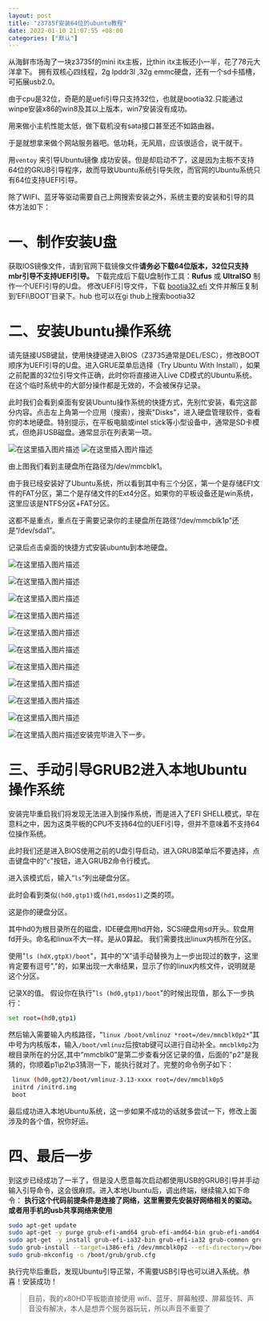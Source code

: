```yaml
---
layout: post
title: "z3735f安装64位的ubuntu教程"
date: 2022-01-10 21:07:55 +08:00
categories: ["默认"]
---
```


从海鲜市场淘了一块z3735f的mini itx主板，比thin itx主板还小一半，花了78元大洋拿下。 拥有双核心四线程，2g lpddr3l ,32g emmc硬盘，还有一个sd卡插槽，可拓展usb2.0。 

由于cpu是32位，奇葩的是uefi引导只支持32位，也就是bootia32.只能通过winpe安装x86的win8及其以上版本，win7安装没有成功。 

用来做小主机性能太低，做下载机没有sata接口甚至还不如路由器。 

于是就想拿来做个网站服务器吧。低功耗，无风扇，应该很适合，说干就干。 

用`ventoy` 来引导Ubuntu镜像 成功安装。但是却启动不了，这是因为主板不支持64位的GRUB引导程序，故而导致Ubuntu系统引导失败，而官网的Ubuntu系统只有64位支持UEFI引导。

除了WIFI、蓝牙等驱动需要自己上网搜索安装之外，系统主要的安装和引导的具体方法如下：

# 一、制作安装U盘

获取IOS镜像文件，请到官网下载镜像文件**请务必下载64位版本，32位只支持mbr引导不支持UEFI引导。** 下载完成后下载U盘制作工具：**Rufus** 或 **UltraISO** 制作一个UEFI引导的U盘。 修改UEFI引导文件，下载 [bootia32.efi](https://cdn.wyr.me/usr/uploads/2015/12/bootia32.efi_.zip) 文件并解压复制到’EFI\\BOOT’目录下。hub 也可以在gi thub上搜索bootia32

# 二、安装Ubuntu操作系统

请先链接USB键鼠，使用快捷键进入BIOS（Z3735通常是DEL/ESC），修改BOOT顺序为UEFI引导的U盘。进入GRUE菜单后选择（Try Ubuntu With Install），如果之前配置的32位引导文件正确，此时你将直接进入Live CD模式的Ubuntu系统。在这个临时系统中的大部分操作都是无效的，不会被保存记录。 

此时我们会看到桌面有安装Ubuntu操作系统的快捷方式，先别忙安装，看完这部分内容。点击左上角第一个应用（搜索），搜索"Disks"，进入硬盘管理软件，查看你的本地硬盘。特别提示，在平板电脑或intel stick等小型设备中，通常是SD卡模式，但绝非USB磁盘。通常显示在列表第一项。 

![在这里插入图片描述](https://www.imsun.org/usr/uploads/2023/12/2019110816305745-1-1.webp) 
![在这里插入图片描述](https://www.imsun.org/usr/uploads/2023/12/20191108161524441-1-1.webp)

由上图我们看到主硬盘所在路径为/dev/mmcblk1。

由于我已经安装好了Ubuntu系统，所以看到其中有三个分区，第一个是存储EFI文件的FAT分区，第二个是存储文件的Ext4分区。如果你的平板设备还是win系统，这里应该是NTFS分区+FAT分区。

这都不是重点，重点在于需要记录你的主硬盘所在路径“/dev/mmcblk1p”还是“/dev/sda1”。 

记录后点击桌面的快捷方式安装ubuntu到本地硬盘。 

![在这里插入图片描述](https://www.imsun.org/usr/uploads/2023/12/20191108161857945-1-1.webp)

![在这里插入图片描述](https://www.imsun.org/usr/uploads/2023/12/20191108161937501-1.png)

![在这里插入图片描述](https://www.imsun.org/usr/uploads/2023/12/20191108162115397-1-1.webp)

![在这里插入图片描述](https://www.imsun.org/usr/uploads/2023/12/20191108162305764-1-1.webp)

![在这里插入图片描述](https://www.imsun.org/usr/uploads/2023/12/20191108162523782-1-1.webp)

![在这里插入图片描述](https://www.imsun.org/usr/uploads/2023/12/20191108162631457-1-1.webp)

![在这里插入图片描述](https://www.imsun.org/usr/uploads/2023/12/20191108162705939-1-1.webp)

![在这里插入图片描述](https://www.imsun.org/usr/uploads/2023/12/20191108162718860-1-1.webp)

![在这里插入图片描述](https://www.imsun.org/usr/uploads/2023/12/20191108162814769-1-1.webp)

![在这里插入图片描述](https://www.imsun.org/usr/uploads/2023/12/20191108162916945-1-1.webp)

![在这里插入图片描述](https://www.imsun.org/usr/uploads/2023/12/20191108162950489-1-1.webp)安装完毕进入下一步。

# 三、手动引导GRUB2进入本地Ubuntu操作系统

安装完毕重启我们将发现无法进入到操作系统，而是进入了EFI SHELL模式，早在意料之中，因为这类平板的CPU不支持64位的UEFI引导，但并不意味着不支持64位操作系统。 

此时我们还是进入BIOS使用之前的U盘引导启动，进入GRUB菜单后不要选择，点击键盘中的"`c`"按钮，进入GRUB2命令行模式。 

进入该模式后，输入“`ls`”列出硬盘分区。 

此时会看到类似`(hd0,gtp1)`或`(hd1,msdos1)`之类的项。

这是你的硬盘分区。

其中hd0为根目录所在的磁盘，IDE硬盘用hd开始，SCSI硬盘用sd开头。软盘用fd开头。命名和linux不大一样。是从0算起。 我们需要找出linux内核所在分区。 

使用"`ls (hdX,gtpX)/boot`"，其中的“X”请手动替换为上一步出现过的数字，这里肯定要有逗号","的，如果出现一大串结果，显示了你的linux内核文件，说明就是这个分区。

记录X的值。 假设你在执行"`ls (hd0,gtp1)/boot`"的时候出现值，那么下一步执行：

```bash
set root=(hd0,gtp1)
```

然后输入需要输入内核路径，“`linux /boot/vmlinuz *root=/dev/mmcblk0p2*`”其中号为内核版本，输入`/boot/vmlinuz`后按tab键可以进行自动补全。`mmcblk0p2`为根目录所在的分区,其中“mmcblk0”是第二步查看分区记录的值，后面的"p2"是我猜的，你顺着p1\\p2\\p3猜测一下，能执行就对了。完整的命令例子如下：

```bash
 linux (hd0,gpt2)/boot/vmlinuz-3.13-xxxx root=/dev/mmcblk0p5
 initrd /initrd.img
 boot
```

最后成功进入本地Ubuntu系统，这一步如果不成功的话就多尝试一下，修改上面涉及的各个值，祝你好运。

# 四、最后一步

到这步已经成功了一半了，但是没人愿意每次启动都使用USB的GRUB引导并手动输入引导命令，这会很麻烦。进入本地Ubuntu后，调出终端，继续输入如下命令： 
**执行这个代码前提条件是连接了网络，这里需要先安装好网络相关的驱动。或者用手机的usb共享网络来使用**

```bash
sudo apt-get update
sudo apt-get -y purge grub-efi-amd64 grub-efi-amd64-bin grub-efi-amd64-signed
sudo apt-get -y install grub-efi-ia32-bin grub-efi-ia32 grub-common grub2-common
sudo grub-install --target=i386-efi /dev/mmcblk0p2 --efi-directory=/boot/efi/ --boot-directory=/boot/ # 这里的“mmcblk0p2 ”就是上一步你执行成功的那个值
sudo grub-mkconfig -o /boot/grub/grub.cfg
```

执行完毕后重启，发现Ubuntu引导正常，不需要USB引导也可以进入系统。恭喜！安装成功！

> 目前，我的x80HD平板能直接使用 wifi、蓝牙、屏幕触摸、屏幕旋转、声音没有解决，本人是想弄个服务器玩玩，所以声音不重要了